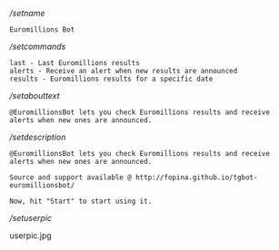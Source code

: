 */setname*

```
Euromillions Bot
```

*/setcommands*

```
last - Last Euromillions results
alerts - Receive an alert when new results are announced
results - Euromillions results for a specific date
```

*/setabouttext*

```
@EuromillionsBot lets you check Euromillions results and receive alerts when new ones are announced.
```

*/setdescription*

```
@EuromillionsBot lets you check Euromillions results and receive alerts when new ones are announced.

Source and support available @ http://fopina.github.io/tgbot-euromillionsbot/

Now, hit "Start" to start using it.
```

*/setuserpic*

userpic.jpg
